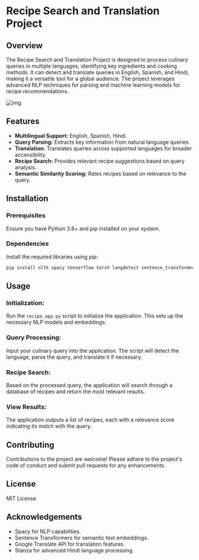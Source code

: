 # Recipe Search and Translation Project

## Overview
The Recipe Search and Translation Project is designed to process culinary queries in multiple languages, identifying key ingredients and cooking methods. It can detect and translate queries in English, Spanish, and Hindi, making it a versatile tool for a global audience. The project leverages advanced NLP techniques for parsing and machine learning models for recipe recommendations.

![img](searh_run.png)

## Features
- **Multilingual Support:** English, Spanish, Hindi.
- **Query Parsing:** Extracts key information from natural language queries.
- **Translation:** Translates queries across supported languages for broader accessibility.
- **Recipe Search:** Provides relevant recipe suggestions based on query analysis.
- **Semantic Similarity Scoring:** Rates recipes based on relevance to the query.

## Installation

### Prerequisites
Ensure you have Python 3.8+ and pip installed on your system.

### Dependencies
Install the required libraries using pip:

```bash
pip install nltk spacy tensorflow torch langdetect sentence_transformers faiss-cpu googletrans==4.0.0-rc1 stanza
```


## Usage

### Initialization:
Run the `recipe_app.py` script to initialize the application. This sets up the necessary NLP models and embeddings.

### Query Processing:
Input your culinary query into the application. The script will detect the language, parse the query, and translate it if necessary.

### Recipe Search:
Based on the processed query, the application will search through a database of recipes and return the most relevant results.

### View Results:
The application outputs a list of recipes, each with a relevance score indicating its match with the query.

## Contributing
Contributions to the project are welcome! Please adhere to the project's code of conduct and submit pull requests for any enhancements.

## License
MIT License

## Acknowledgements
- Spacy for NLP capabilities.
- Sentence Transformers for semantic text embeddings.
- Google Translate API for translation features.
- Stanza for advanced Hindi language processing.
